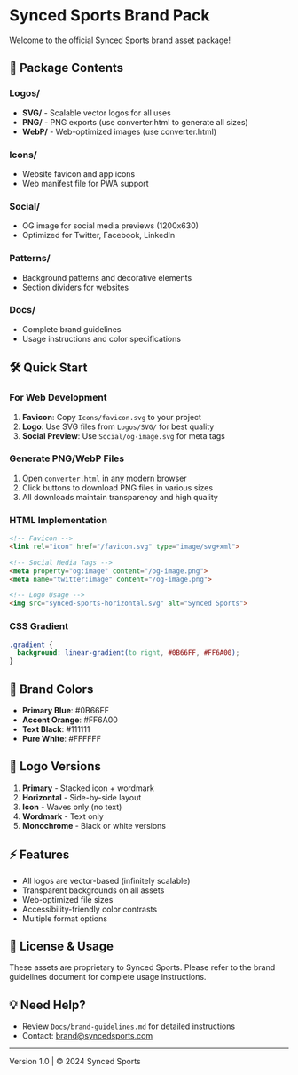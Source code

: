# Synced Sports Brand Pack

Welcome to the official Synced Sports brand asset package!

## 📁 Package Contents

### Logos/
- **SVG/** - Scalable vector logos for all uses
- **PNG/** - PNG exports (use converter.html to generate all sizes)
- **WebP/** - Web-optimized images (use converter.html)

### Icons/
- Website favicon and app icons
- Web manifest file for PWA support

### Social/
- OG image for social media previews (1200x630)
- Optimized for Twitter, Facebook, LinkedIn

### Patterns/
- Background patterns and decorative elements
- Section dividers for websites

### Docs/
- Complete brand guidelines
- Usage instructions and color specifications

## 🛠 Quick Start

### For Web Development

1. **Favicon**: Copy `Icons/favicon.svg` to your project
2. **Logo**: Use SVG files from `Logos/SVG/` for best quality
3. **Social Preview**: Use `Social/og-image.svg` for meta tags

### Generate PNG/WebP Files

1. Open `converter.html` in any modern browser
2. Click buttons to download PNG files in various sizes
3. All downloads maintain transparency and high quality

### HTML Implementation

```html
<!-- Favicon -->
<link rel="icon" href="/favicon.svg" type="image/svg+xml">

<!-- Social Media Tags -->
<meta property="og:image" content="/og-image.png">
<meta name="twitter:image" content="/og-image.png">

<!-- Logo Usage -->
<img src="synced-sports-horizontal.svg" alt="Synced Sports">
```

### CSS Gradient

```css
.gradient {
  background: linear-gradient(to right, #0B66FF, #FF6A00);
}
```

## 🎨 Brand Colors

- **Primary Blue**: #0B66FF
- **Accent Orange**: #FF6A00
- **Text Black**: #111111
- **Pure White**: #FFFFFF

## 📏 Logo Versions

1. **Primary** - Stacked icon + wordmark
2. **Horizontal** - Side-by-side layout
3. **Icon** - Waves only (no text)
4. **Wordmark** - Text only
5. **Monochrome** - Black or white versions

## ⚡ Features

- All logos are vector-based (infinitely scalable)
- Transparent backgrounds on all assets
- Web-optimized file sizes
- Accessibility-friendly color contrasts
- Multiple format options

## 📝 License & Usage

These assets are proprietary to Synced Sports. Please refer to the brand guidelines document for complete usage instructions.

## 💡 Need Help?

- Review `Docs/brand-guidelines.md` for detailed instructions
- Contact: brand@syncedsports.com

---

Version 1.0 | © 2024 Synced Sports
